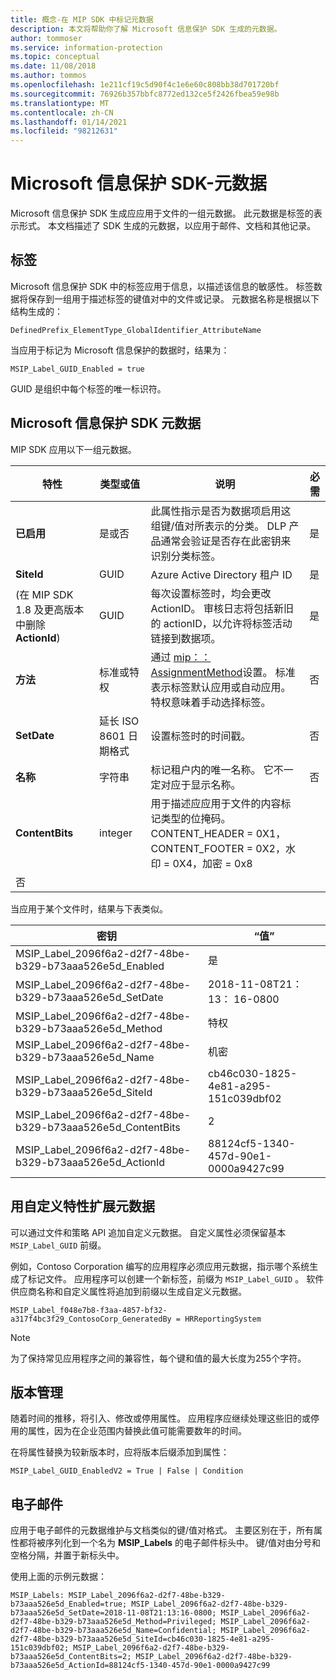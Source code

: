 ```yaml
---
title: 概念-在 MIP SDK 中标记元数据
description: 本文将帮助你了解 Microsoft 信息保护 SDK 生成的元数据。
author: tommoser
ms.service: information-protection
ms.topic: conceptual
ms.date: 11/08/2018
ms.author: tommos
ms.openlocfilehash: 1e211cf19c5d90f4c1e6e60c808bb38d701720bf
ms.sourcegitcommit: 76926b357bbfc8772ed132ce5f2426fbea59e98b
ms.translationtype: MT
ms.contentlocale: zh-CN
ms.lasthandoff: 01/14/2021
ms.locfileid: "98212631"
---
```

# <a name="microsoft-information-protection-sdk---metadata"></a>Microsoft 信息保护 SDK-元数据

Microsoft 信息保护 SDK 生成应应用于文件的一组元数据。 此元数据是标签的表示形式。 本文档描述了 SDK 生成的元数据，以应用于邮件、文档和其他记录。

## <a name="labels"></a>标签

Microsoft 信息保护 SDK 中的标签应用于信息，以描述该信息的敏感性。 标签数据将保存到一组用于描述标签的键值对中的文件或记录。 元数据名称是根据以下结构生成的：

`DefinedPrefix_ElementType_GlobalIdentifier_AttributeName`

当应用于标记为 Microsoft 信息保护的数据时，结果为：

`MSIP_Label_GUID_Enabled = true`

GUID 是组织中每个标签的唯一标识符。

## <a name="microsoft-information-protection-sdk-metadata"></a>Microsoft 信息保护 SDK 元数据

MIP SDK 应用以下一组元数据。

| 特性                                       | 类型或值                 | 说明                                                                                                                                                                                                                  | 必需 |
| ----------------------------------------------- | ----------------------------- | ---------------------------------------------------------------------------------------------------------------------------------------------------------------------------------------------------------------------------- | --------- |
| **已启用**                                     | 是或否                 | 此属性指示是否为数据项启用这组键/值对所表示的分类。 DLP 产品通常会验证是否存在此密钥来识别分类标签。 | 是       |
| **SiteId**                                      | GUID                          | Azure Active Directory 租户 ID                                                                                                                                                                                             | 是       |
|  (在 MIP SDK 1.8 及更高版本中删除 **ActionId**)  | GUID                          | 每次设置标签时，均会更改 ActionID。 审核日志将包括新旧的 actionID，以允许将标签活动链接到数据项。                                                                     | 是       |
| **方法**                                      | 标准或特权        | 通过 [mip：： AssignmentMethod](reference/mip-enums-and-structs.md#assignmentmethod-enum)设置。 标准表示标签默认应用或自动应用。 特权意味着手动选择标签。  | 否        |
| **SetDate**                                     | 延长 ISO 8601 日期格式 | 设置标签时的时间戳。                                                                                                                                                                                        | 否        |
| **名称**                                        | 字符串                        | 标记租户内的唯一名称。 它不一定对应于显示名称。                                                                                                                                      | 否        |
| **ContentBits**                                 | integer                       | 用于描述应应用于文件的内容标记类型的位掩码。 CONTENT_HEADER = 0X1，CONTENT_FOOTER = 0X2，水印 = 0X4，加密 = 0x8                                                             |
| 否                                              |

当应用于某个文件时，结果与下表类似。

| 密钥                                                         | “值”                                |
| ----------------------------------------------------------- | ------------------------------------ |
| MSIP_Label_2096f6a2-d2f7-48be-b329-b73aaa526e5d_Enabled     | 是                                 |
| MSIP_Label_2096f6a2-d2f7-48be-b329-b73aaa526e5d_SetDate     | 2018-11-08T21：13： 16-0800             |
| MSIP_Label_2096f6a2-d2f7-48be-b329-b73aaa526e5d_Method      | 特权                           |
| MSIP_Label_2096f6a2-d2f7-48be-b329-b73aaa526e5d_Name        | 机密                         |
| MSIP_Label_2096f6a2-d2f7-48be-b329-b73aaa526e5d_SiteId      | cb46c030-1825-4e81-a295-151c039dbf02 |
| MSIP_Label_2096f6a2-d2f7-48be-b329-b73aaa526e5d_ContentBits | 2                                    |
| MSIP_Label_2096f6a2-d2f7-48be-b329-b73aaa526e5d_ActionId    | 88124cf5-1340-457d-90e1-0000a9427c99 |

## <a name="extending-metadata-with-custom-attributes"></a>用自定义特性扩展元数据

可以通过文件和策略 API 追加自定义元数据。 自定义属性必须保留基本 `MSIP_Label_GUID` 前缀。

例如，Contoso Corporation 编写的应用程序必须应用元数据，指示哪个系统生成了标记文件。 应用程序可以创建一个新标签，前缀为 `MSIP_Label_GUID` 。 软件供应商名称和自定义属性将追加到前缀以生成自定义元数据。

```
MSIP_Label_f048e7b8-f3aa-4857-bf32-a317f4bc3f29_ContosoCorp_GeneratedBy = HRReportingSystem
```

> [!Note]
> 为了保持常见应用程序之间的兼容性，每个键和值的最大长度为255个字符。

## <a name="versioning"></a>版本管理

随着时间的推移，将引入、修改或停用属性。 应用程序应继续处理这些旧的或停用的属性，因为在企业范围内替换此值可能需要数年的时间。

在将属性替换为较新版本时，应将版本后缀添加到属性：

`MSIP_Label_GUID_EnabledV2 = True | False | Condition`

## <a name="email"></a>电子邮件

应用于电子邮件的元数据维护与文档类似的键/值对格式。 主要区别在于，所有属性都将被序列化到一个名为 **MSIP_Labels** 的电子邮件标头中。 键/值对由分号和空格分隔，并置于新标头中。

使用上面的示例元数据：

```
MSIP_Labels: MSIP_Label_2096f6a2-d2f7-48be-b329-b73aaa526e5d_Enabled=true; MSIP_Label_2096f6a2-d2f7-48be-b329-b73aaa526e5d_SetDate=2018-11-08T21:13:16-0800; MSIP_Label_2096f6a2-d2f7-48be-b329-b73aaa526e5d_Method=Privileged; MSIP_Label_2096f6a2-d2f7-48be-b329-b73aaa526e5d_Name=Confidential; MSIP_Label_2096f6a2-d2f7-48be-b329-b73aaa526e5d_SiteId=cb46c030-1825-4e81-a295-151c039dbf02; MSIP_Label_2096f6a2-d2f7-48be-b329-b73aaa526e5d_ContentBits=2; MSIP_Label_2096f6a2-d2f7-48be-b329-b73aaa526e5d_ActionId=88124cf5-1340-457d-90e1-0000a9427c99
```
